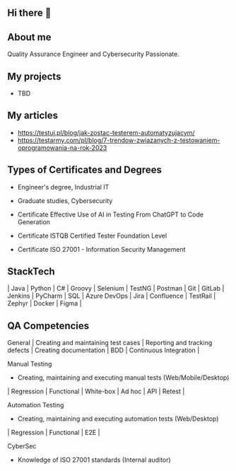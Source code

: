 ## Hi there 👋

## About me
Quality Assurance Engineer and Cybersecurity Passionate.

## My projects
- TBD

## My articles
+ https://testuj.pl/blog/jak-zostac-testerem-automatyzujacym/
+ https://testarmy.com/pl/blog/7-trendow-zwiazanych-z-testowaniem-oprogramowania-na-rok-2023

## Types of Certificates and Degrees
+ Engineer's degree, Industrial IT
+ Graduate studies, Cybersecurity

+ Certificate Effective Use of AI in Testing From ChatGPT to Code Generation
+ Certificate ISTQB Certified Tester Foundation Level
+ Certificate ISO 27001 - Information Security Management

## StackTech
| Java | Python | C# | Groovy | Selenium | TestNG | Postman | Git | GitLab | Jenkins | PyCharm | SQL | Azure DevOps | Jira | Confluence | TestRail | Zephyr | Docker | Figma |

## QA Competencies
General
| Creating and maintaining test cases | Reporting and tracking defects | Creating documentation | BDD | Continuous Integration |

Manual Testing
+ Creating, maintaining and executing manual tests (Web/Mobile/Desktop)

| Regression | Functional | White-box | Ad hoc | API | Retest |

Automation Testing
+ Creating, maintaining and executing automation tests (Web/Desktop)

| Regression | Functional | E2E |

CyberSec
+ Knowledge of ISO 27001 standards (Internal auditor)





